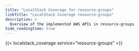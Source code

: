 ```yaml
---
title: "LocalStack Coverage for resource-groups"
linkTitle: "LocalStack Coverage resource-groups"
description: >
  Overview of the implemented AWS APIs in resource-groups
hide_readingtime: true
---
```


{{< localstack_coverage service="resource-groups" >}}

